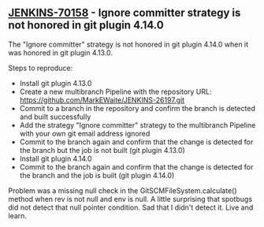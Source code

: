 ## [JENKINS-70158](https://issues.jenkins.io/browse/JENKINS-70158) - Ignore committer strategy is not honored in git plugin 4.14.0

The "Ignore committer" strategy is not honored in git plugin 4.14.0 when it was honored in git plugin 4.13.0.

Steps to reproduce:

* Install git plugin 4.13.0
* Create a new multibranch Pipeline with the repository URL: https://github.com/MarkEWaite/JENKINS-26197.git
* Commit to a branch in the repository and confirm the branch is detected and built successfully
* Add the strategy "Ignore committer" strategy to the multibranch Pipeline with your own git email address ignored
* Commit to the branch again and confirm that the change is detected for the branch but the job is not built (git plugin 4.13.0)
* Install git plugin 4.14.0
* Commit to the branch again and confirm that the change is detected for the branch and the job is built (git plugin 4.14.0)

Problem was a missing null check in the GitSCMFileSystem.calculate()
method when rev is not null and env is null.  A little surprising that
spotbugs did not detect that null pointer condition.  Sad that I
didn't detect it.  Live and learn.